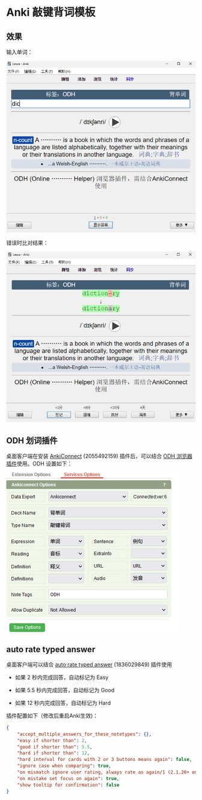 # Anki 敲键背词模板

## 效果

输入单词：

![sample-type1](samples/type-1.png)

错误时比对结果：

![sample-type2](samples/type-2.png)

## ODH 划词插件

桌面客户端在安装 [AnkiConnect](https://ankiweb.net/shared/info/2055492159) (2055492159) 插件后，可以结合 [ODH 浏览器插件](https://chrome.google.com/webstore/detail/online-dictionary-helper/lppjdajkacanlmpbbcdkccjkdbpllajb)使用。ODH 设置如下：

![ODH 设置](samples/ODH_settings.png)

## auto rate typed answer

桌面客户端可以结合 [auto rate typed answer](https://ankiweb.net/shared/info/1836029849)  (1836029849) 插件使用

- 如果 2 秒内完成回答，自动标记为 Easy

- 如果 5.5 秒内完成回答，自动标记为 Good

- 如果 12 秒内完成回答，自动标记为 Hard

插件配置如下（修改后重启Anki生效)：

```json
{
    "accept_multiple_answers_for_these_notetypes": {},
    "easy if shorter than": 2,
    "good if shorter than": 5.5,
    "hard if shorter than": 12,
    "hard interval for cards with 2 or 3 buttons means again": false,
    "ignore case when comparing": true,
    "on mismatch ignore user rating, always rate as again/1 (2.1.20+ only)": false,
    "on mistake set focus on again": true,
    "show tooltip for confirmation": false
}
```